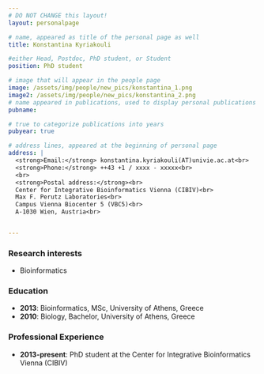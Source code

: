 ```yaml
---
# DO NOT CHANGE this layout!
layout: personalpage

# name, appeared as title of the personal page as well
title: Konstantina Kyriakouli

#either Head, Postdoc, PhD student, or Student
position: PhD student

# image that will appear in the people page
image: /assets/img/people/new_pics/konstantina_1.png
image2: /assets/img/people/new_pics/konstantina_2.png
# name appeared in publications, used to display personal publications
pubname:

# true to categorize publications into years
pubyear: true

# address lines, appeared at the beginning of personal page
address: |
  <strong>Email:</strong> konstantina.kyriakouli(AT)univie.ac.at<br>
  <strong>Phone:</strong> ++43 +1 / xxxx - xxxxx<br>
  <br>
  <strong>Postal address:</strong><br>
  Center for Integrative Bioinformatics Vienna (CIBIV)<br>
  Max F. Perutz Laboratories<br>
  Campus Vienna Biocenter 5 (VBC5)<br>
  A-1030 Wien, Austria<br>


---
```


### Research interests
<div class="hline"></div>

* Bioinformatics

### Education
<div class="hline"></div>

* __2013__: Bioinformatics, MSc, University of Athens, Greece
* __2010__: Biology, Bachelor, University of Athens, Greece


### Professional Experience
<div class="hline"></div>

* __2013-present__: PhD student at the Center for Integrative Bioinformatics Vienna (CIBIV)

